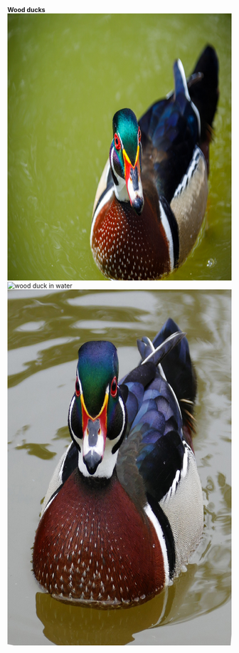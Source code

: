 <head><b>Wood ducks</b></head>
<img src="wood-duck-16633298487EQ.jpg" alt="male wood duck" width="900" height="600">
<img src="American_Wood_Duck.jpg" alt="wood duck in water" width="900" height="600">
<img src="wood-duck.jpg" alt="wood ducks swimming" width="600" height="800">

